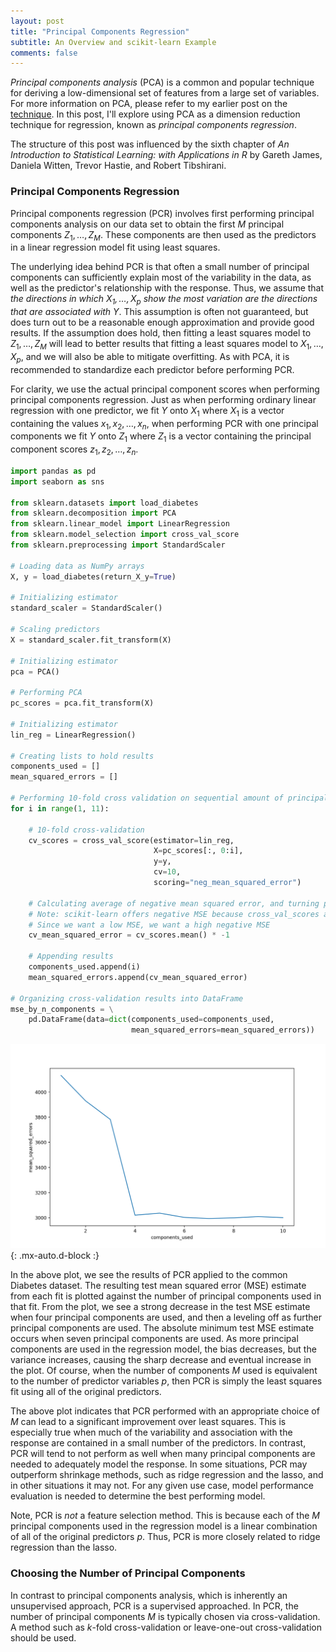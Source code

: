 ```yaml
---
layout: post
title: "Principal Components Regression"
subtitle: An Overview and scikit-learn Example
comments: false
---
```


*Principal components analysis* (PCA) is a common and popular technique for deriving a low-dimensional set of features from a large set of variables.  For more information on PCA, please refer to my earlier post on the [technique](https://ethanwicker.com/2021-03-11-principal-components-analysis-001/).  In this post, I'll explore using PCA as a dimension reduction technique for regression, known as *principal components regression*.

The structure of this post was influenced by the sixth chapter of *An Introduction to Statistical Learning: with Applications in R* by Gareth James, Daniela Witten, Trevor Hastie, and Robert Tibshirani.

### Principal Components Regression

Principal components regression (PCR) involves first performing principal components analysis on our data set to obtain the first $M$ principal components $Z_1, \ldots, Z_M$.  These components are then used as the predictors in a linear regression model fit using least squares.

The underlying idea behind PCR is that often a small number of principal components can sufficiently explain most of the variability in the data, as well as the predictor's relationship with the response.  Thus, we assume that *the directions in which $X_1, \ldots, X_p$ show the most variation are the directions that are associated with $Y$*.  This assumption is often not guaranteed, but does turn out to be a reasonable enough approximation and provide good results.  If the assumption does hold, then fitting a least squares model to $Z_1, \ldots, Z_M$ will lead to better results that fitting a least squares model to $X_1, \ldots, X_p$, and we will also be able to mitigate overfitting.  As with PCA, it is recommended to standardize each predictor before performing PCR.

For clarity, we use the actual principal component scores when performing principal components regression.  Just as when performing ordinary linear regression with one predictor, we fit $Y$ onto $X_1$ where $X_1$ is a vector containing the values $x_1, x_2, \ldots, x_n$, when performing PCR with one principal components we fit $Y$ onto $Z_1$ where $Z_1$ is a vector containing the principal component scores $z_1, z_2, \ldots, z_n$.

```python
import pandas as pd
import seaborn as sns

from sklearn.datasets import load_diabetes
from sklearn.decomposition import PCA
from sklearn.linear_model import LinearRegression
from sklearn.model_selection import cross_val_score
from sklearn.preprocessing import StandardScaler

# Loading data as NumPy arrays
X, y = load_diabetes(return_X_y=True)

# Initializing estimator
standard_scaler = StandardScaler()

# Scaling predictors
X = standard_scaler.fit_transform(X)

# Initializing estimator
pca = PCA()

# Performing PCA
pc_scores = pca.fit_transform(X)

# Initializing estimator
lin_reg = LinearRegression()

# Creating lists to hold results
components_used = []
mean_squared_errors = []

# Performing 10-fold cross validation on sequential amount of principal components
for i in range(1, 11):

    # 10-fold cross-validation
    cv_scores = cross_val_score(estimator=lin_reg,
                                X=pc_scores[:, 0:i],
                                y=y,
                                cv=10,
                                scoring="neg_mean_squared_error")

    # Calculating average of negative mean squared error, and turning positive
    # Note: scikit-learn offers negative MSE because cross_val_scores attempts to maximize the score
    # Since we want a low MSE, we want a high negative MSE
    cv_mean_squared_error = cv_scores.mean() * -1

    # Appending results
    components_used.append(i)
    mean_squared_errors.append(cv_mean_squared_error)

# Organizing cross-validation results into DataFrame
mse_by_n_components = \
    pd.DataFrame(data=dict(components_used=components_used,
                           mean_squared_errors=mean_squared_errors))
```

![2021-03-14-principal-components-regression-001-fig-1.png](/assets/img/2021-03-14-principal-components-regression-001-fig-1.png){: .mx-auto.d-block :}

In the above plot, we see the results of PCR applied to the common Diabetes dataset.  The resulting test mean squared error (MSE) estimate from each fit is plotted against the number of principal components used in that fit.  From the plot, we see a strong decrease in the test MSE estimate when four principal components are used, and then a leveling off as further principal components are used.  The absolute minimum test MSE estimate occurs when seven principal components are used.  As more principal components are used in the regression model, the bias decreases, but the variance increases, causing the sharp decrease and eventual increase in the plot.  Of course, when the number of components $M$ used is equivalent to the number of predictor variables $p$, then PCR is simply the least squares fit using all of the original predictors.  

The above plot indicates that PCR performed with an appropriate choice of $M$ can lead to a significant improvement over least squares.  This is especially true when much of the variability and association with the response are contained in a small number of the predictors.  In contrast, PCR will tend to not perform as well when many principal components are needed to adequately model the response.  In some situations, PCR may outperform shrinkage methods, such as ridge regression and the lasso, and in other situations it may not.  For any given use case, model performance evaluation is needed to determine the best performing model.

Note, PCR is *not* a feature selection method.  This is because each of the $M$ principal components used in the regression model is a linear combination of all of the original predictors $p$.  Thus, PCR is more closely related to ridge regression than the lasso.

### Choosing the Number of Principal Components

In contrast to principal components analysis, which is inherently an unsupervised approach, PCR is a supervised approached.  In PCR, the number of principal components $M$ is typically chosen via cross-validation.  A method such as $k$-fold cross-validation or leave-one-out cross-validation should be used.
